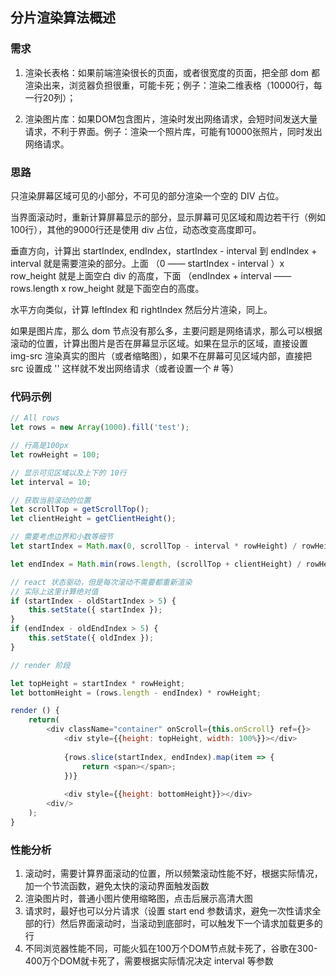 ## 分片渲染算法概述

### 需求

1. 渲染长表格：如果前端渲染很长的页面，或者很宽度的页面，把全部 dom 都渲染出来，浏览器负担很重，可能卡死；例子：渲染二维表格（10000行，每一行20列）；

2. 渲染图片库：如果DOM包含图片，渲染时发出网络请求，会短时间发送大量请求，不利于界面。例子：渲染一个照片库，可能有10000张照片，同时发出网络请求。

### 思路

只渲染屏幕区域可见的小部分，不可见的部分渲染一个空的 DIV 占位。

当界面滚动时，重新计算屏幕显示的部分，显示屏幕可见区域和周边若干行（例如100行），其他的9000行还是使用 div 占位，动态改变高度即可。

垂直方向，计算出 startIndex, endIndex，startIndex - interval 到 endIndex + interval 就是需要渲染的部分。上面 （0 —— startIndex - interval ）x row_height 就是上面空白 div 的高度，下面 （endIndex + interval —— rows.length x row_height 就是下面空白的高度。

水平方向类似，计算 leftIndex 和 rightIndex 然后分片渲染，同上。

如果是图片库，那么 dom 节点没有那么多，主要问题是网络请求，那么可以根据滚动的位置，计算出图片是否在屏幕显示区域。如果在显示的区域，直接设置 img-src 渲染真实的图片（或者缩略图），如果不在屏幕可见区域内部，直接把 src 设置成 '' 这样就不发出网络请求（或者设置一个 # 等）

### 代码示例

~~~js
// All rows
let rows = new Array(1000).fill('test');

// 行高是100px
let rowHeight = 100;

// 显示可见区域以及上下的 10行
let interval = 10;

// 获取当前滚动的位置
let scrollTop = getScrollTop();
let clientHeight = getClientHeight();

// 需要考虑边界和小数等细节
let startIndex = Math.max(0, scrollTop - interval * rowHeight) / rowHeight;

let endIndex = Math.min(rows.length, (scrollTop + clientHeight) / rowHeight + inerval)

// react 状态驱动，但是每次滚动不需要都重新渲染
// 实际上这里计算绝对值
if (startIndex - oldStartIndex > 5) {
	this.setState({ startIndex });
}
if (endIndex - oldEndIndex > 5) {
	this.setState({ oldIndex });
}

// render 阶段

let topHeight = startIndex * rowHeight;
let bottomHeight = (rows.length - endIndex) * rowHeight;

render () {
	return(
		<div className="container" onScroll={this.onScroll} ref={}>
			<div style={{height: topHeight, width: 100%}}></div>
			
			{rows.slice(startIndex, endIndex).map(item => {
				return <span></span>;
			})}
			
			<div style={{height: bottomHeight}}></div>
		<div/>
	);
}

~~~

### 性能分析

1. 滚动时，需要计算界面滚动的位置，所以频繁滚动性能不好，根据实际情况，加一个节流函数，避免太快的滚动界面触发函数
2. 渲染图片时，普通小图片使用缩略图，点击后展示高清大图
3. 请求时，最好也可以分片请求（设置 start end 参数请求，避免一次性请求全部的行）然后界面滚动时，当滚动到底部时，可以触发下一个请求加载更多的行
4. 不同浏览器性能不同，可能火狐在100万个DOM节点就卡死了，谷歌在300-400万个DOM就卡死了，需要根据实际情况决定 interval 等参数